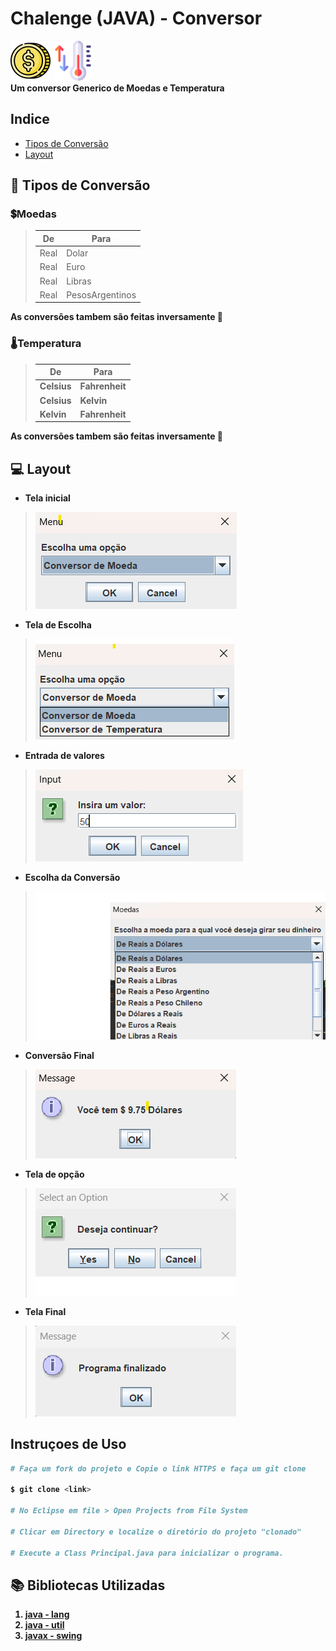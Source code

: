 # Chalenge (JAVA) - Conversor 
![Conversor](./assets/moeda.png) ![Temperatura](./assets/temperatura.png)<br>
**Um conversor Generico de Moedas e Temperatura** 

## Indice
- <a href="Tipos de Conversão">Tipos de Conversão</a>
- <a href = "Layout">Layout</a>

## 🔗 Tipos de Conversão
###  💲Moedas
 > | De | Para | 
 > | - | - |
 > | Real | Dolar |
 > | Real | Euro |
 > | Real | Libras |
 > | Real | PesosArgentinos |
 <strong> As conversões tambem são feitas inversamente 🔁

### 🌡️Temperatura
 > | De | Para | 
 > | - | - |
 > | Celsius | Fahrenheit |
 > | Celsius | Kelvin |
 > | Kelvin | Fahrenheit |
 <strong> As conversões tambem são feitas inversamente 🔁

 ## 💻 Layout
- Tela inicial
> ![tela_inicial](./assets/tela_inicial.png)
- Tela de Escolha
> ![tela_inicial](./assets/tela_inicial_escolha.png)
- Entrada de valores
> ![tela_inicial](./assets/tela_entrada_de_valor.png)
- Escolha da Conversão
> ![tela_inicial](./assets/tela_de_conversao.png)
- Conversão Final
> ![tela_inicial](./assets/tela_de_mensagem.png)
- Tela de opção
> ![tela_inicial](./assets/tela_de_opcao.png)
- Tela Final
> ![tela_inicial](./assets/tela_final.png)

## Instruçoes de Uso
```bash
# Faça um fork do projeto e Copie o link HTTPS e faça um git clone

$ git clone <link>

# No Eclipse em file > Open Projects from File System

# Clicar em Directory e localize o diretório do projeto "clonado"

# Execute a Class Principal.java para inicializar o programa.
```
## 📚 Bibliotecas Utilizadas
1. [java - lang](https://docs.oracle.com/javase/8/docs/api/java/lang/package-summary.html)
3. [java - util](https://docs.oracle.com/javase/8/docs/api/java/util/package-summary.html)
2. [javax - swing](https://docs.oracle.com/javase/8/docs/api/javax/swing/package-summary.html)